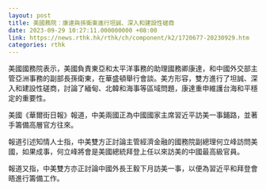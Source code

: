 ```yaml
---
layout: post
title: 美國務院︰康達與孫衛東進行坦誠、深入和建設性磋商
date: 2023-09-29 10:27:11.000000000 +08:00
link: https://news.rthk.hk/rthk/ch/component/k2/1720677-20230929.htm
categories: rthk
---
```


美國國務院表示，美國負責東亞和太平洋事務的助理國務卿康達，和中國外交部主管亞洲事務的副部長孫衛東，在華盛頓舉行會談。美方形容，雙方進行了坦誠、深入和建設性磋商，討論了緬甸、北韓和海事等區域問題，康達重申維護台海和平穩定的重要性。

美國《華爾街日報》報道，中美兩國正為中國國家主席習近平訪美一事鋪路，並著手籌備高層官方往來。

報道引述知情人士指，中美雙方正討論主管經濟金融的國務院副總理何立峰訪問美國，如果成事，何立峰將會是美國總統拜登上任以來訪美的中國最高級官員。

報道又指，中美雙方亦正討論中國外長王毅下月訪美一事，以便為習近平和拜登會晤進行籌備工作。
